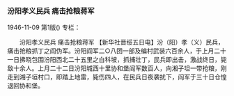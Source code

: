 ### 汾阳孝义民兵  痛击抢粮蒋军

1946-11-09
第1版()
专栏：

　　汾阳孝义民兵
    痛击抢粮蒋军
    【新华社晋绥五日电】汾（阳）孝（义）民兵，痛击抢粮抓丁之阎伪军。汾阳阎军二○八团一部及编村武装六百余人，于上月二十一日拂晓包围汾阳西北二十五里之白科坡，抓捕壮丁，民兵即出击，激战终日，毙敌十余人。上月二十二日汾阳城西十里协和堡阎军数百人，向湘子坦一带抢粮，刚走到湘子垣村口，即踏上地雷，毙伤四人，在民兵日夜袭扰下，阎军于三十日仓惶退回协和堡。
